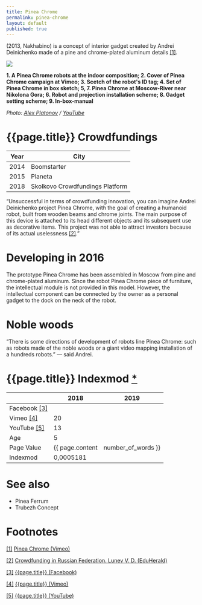 ```yaml
---
title: Pinea Chrome
permalink: pinea-chrome
layout: default
published: true
---
```


(2013, Nakhabino) is a concept of interior gadget created by Andrei Deinichenko made of a pine and chrome-plated aluminum details <span id="a1">[\[1\]](#f1)</span>.

![](/encyclopedia/images/pinea-chrome.jpg)

**1. A Pinea Chrome robots at the indoor composition; 2. Cover of Pinea Chrome campaign at Vimeo; 3. Scetch of the robot's ID tag; 4. Set of Pinea Chrome in box sketch; 5, 7. Pinea Chrome at Moscow-River near Nikolona Gora; 6. Robot and projection installation scheme; 8. Gadget setting scheme; 9. In-box-manual**

*Photo: [Alex Platonov](platonov-alex) / [YouTube](https://www.youtube.com/watch?v=CSpqlJVOCys)*

# {{page.title}} Crowdfundings

|Year|City|
|-|-|
|2014|Boomstarter|
|2015|Planeta|
|2018|Skolkovo Crowdfundings Platform|

“Unsuccessful in terms of crowdfunding innovation, you can imagine Andrei Deinichenko project Pinea Chrome, with the goal of creating a humanoid robot, built from wooden beams and chrome joints. The main purpose of this device is attached to its head different objects and its subsequent use as decorative items. This project was not able to attract investors because of its actual uselessness <span id="a2">[\[2\]](#f2)</span>.”

# Developing in 2016

The prototype Pinea Chrome has been assembled in Moscow from pine and chrome-plated aluminum. Since the robot Pinea Chrome piece of furniture, the intellectual module is not provided in this model. However, the intellectual component can be connected by the owner as a personal gadget to the dock on the neck of the robot.

# Noble woods

“There is some directions of development of robots line Pinea Chrome: such as robots made of the noble woods or a giant video mapping installation of a hundreds robots.” — said Andrei.

# {{page.title}} Indexmod [*](indexmod)

||2018|2019|
|-|-|-|
|Facebook <span id="a3">[\[3\]](#f3)</span>|||
|Vimeo <span id="a4">[\[4\]](#f4)</span>|20||
|YouTube <span id="a5">[\[5\]](#f5)</span>|13||
|Age|5||
|Page Value|{{ page.content | number_of_words }}||
|Indexmod|0,0005181||


# See also

+ Pinea Ferrum
+ Trubezh Concept 

# Footnotes


[[1]](#a1) <span id="f1"></span> [Pinea Chrome (Vimeo)](https://vimeo.com/121336598)

[[2]](#a2) <span id="f2"></span> [Crowdfunding in Russian Federation. Lunev V. D. (EduHerald)](http://www.eduherald.ru/pdf/2015/6/153.pdf)

[[3]](#a3) <span id="f3"></span> [{{page.title}} (Facebook)](index)

[[4]](#a4) <span id="f4"></span> [{{page.title}} (Vimeo)](https://vimeo.com/121336598)

[[5]](#a5) <span id="f5"></span> [{{page.title}} (YouTube)](index)
